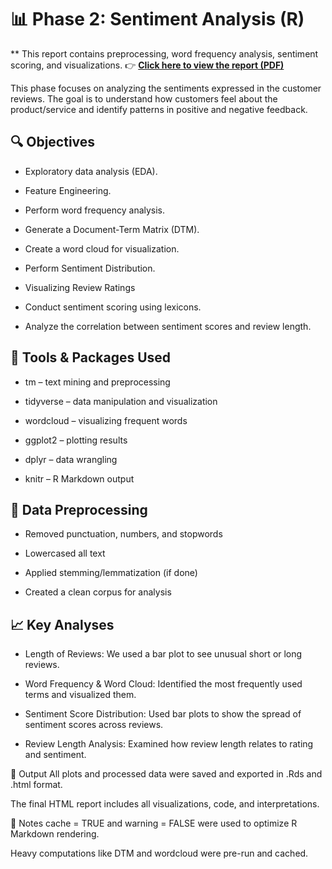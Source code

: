 # 📊 Phase 2: Sentiment Analysis (R)

** This report contains preprocessing, word frequency analysis, sentiment scoring, and visualizations. 👉 **[Click here to view the report (PDF)](https://drive.google.com/file/d/1jWW_47-GIBo-XvbOKVfLT1suW2SRBK1O/view?usp=sharing)**



This phase focuses on analyzing the sentiments expressed in the customer reviews. The goal is to understand how customers feel about the product/service and identify patterns in positive and negative feedback.

## 🔍 Objectives
- Exploratory data analysis (EDA).

- Feature Engineering.

- Perform word frequency analysis.

- Generate a Document-Term Matrix (DTM).

- Create a word cloud for visualization.

- Perform Sentiment Distribution.

- Visualizing Review Ratings

- Conduct sentiment scoring using lexicons.

- Analyze the correlation between sentiment scores and review length.


## 🧰 Tools & Packages Used
- tm – text mining and preprocessing

- tidyverse – data manipulation and visualization

- wordcloud – visualizing frequent words

- ggplot2 – plotting results

- dplyr – data wrangling

- knitr – R Markdown output


## 🧹 Data Preprocessing
- Removed punctuation, numbers, and stopwords

- Lowercased all text

- Applied stemming/lemmatization (if done)

- Created a clean corpus for analysis


## 📈 Key Analyses
- Length of Reviews: We used a bar plot to see unusual short or long reviews.

- Word Frequency & Word Cloud: Identified the most frequently used terms and visualized them.

- Sentiment Score Distribution: Used bar plots to show the spread of sentiment scores across reviews.

- Review Length Analysis: Examined how review length relates to rating and sentiment.

📁 Output
All plots and processed data were saved and exported in .Rds and .html format.

The final HTML report includes all visualizations, code, and interpretations.

📌 Notes
cache = TRUE and warning = FALSE were used to optimize R Markdown rendering.

Heavy computations like DTM and wordcloud were pre-run and cached.
